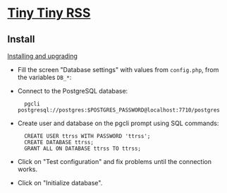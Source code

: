 # [Tiny Tiny RSS](https://tt-rss.org/)

## Install

[Installing and upgrading](https://git.tt-rss.org/fox/tt-rss/wiki/InstallationNotes)

- Fill the screen "Database settings" with values from `config.php`, from the variables `DB_*`:
- Connect to the PostgreSQL database:

        pgcli postgresql://postgres:$POSTGRES_PASSWORD@localhost:7710/postgres

- Create user and database on the pgcli prompt using SQL commands:

        CREATE USER ttrss WITH PASSWORD 'ttrss';
        CREATE DATABASE ttrss;
        GRANT ALL ON DATABASE ttrss TO ttrss;

- Click on "Test configuration" and fix problems until the connection works.
- Click on "Initialize database".
